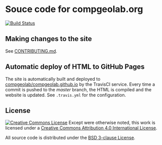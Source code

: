 # Souce code for compgeolab.org

[![Build Status](https://img.shields.io/travis/compgeolab/website/master.svg?style=flat-square)](https://travis-ci.org/compgeolab/website)

## Making changes to the site

See [CONTRIBUTING.md](https://github.com/compgeolab/website/blob/master/CONTRIBUTING.md).

## Automatic deploy of HTML to GitHub Pages

The site is automatically built and deployed to
[compgeolab/compgeolab.github.io](https://github.com/compgeolab/compgeolab.github.io)
by the TravisCI service.
Every time a commit is pushed to the *master* branch, the HTML is compiled and the
website is updated.
See `.travis.yml` for the configuration.

## License

[![Creative Commons
License](https://i.creativecommons.org/l/by/4.0/88x31.png)](http://creativecommons.org/licenses/by/4.0/)
Except were otherwise noted, this work is licensed under a
[Creative Commons Attribution 4.0 International
License](http://creativecommons.org/licenses/by/4.0/).

All source code is distributed under the [BSD 3-clause
License](https://opensource.org/licenses/BSD-3-Clause).
